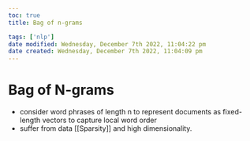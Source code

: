 ```yaml
---
toc: true
title: Bag of n-grams

tags: ['nlp']
date modified: Wednesday, December 7th 2022, 11:04:22 pm
date created: Wednesday, December 7th 2022, 11:04:09 pm
---
```


# Bag of N-grams

- consider word phrases of length n to represent documents as fixed-length vectors to capture local word order
- suffer from data [[Sparsity]] and high dimensionality.



